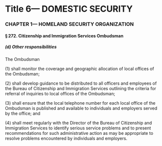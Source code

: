 
# Title 6— DOMESTIC SECURITY
### CHAPTER 1— HOMELAND SECURITY ORGANIZATION
#### § 272. Citizenship and Immigration Services Ombudsman
##### (d) Other responsibilities

The Ombudsman

(1) shall monitor the coverage and geographic allocation of local offices of the Ombudsman;

(2) shall develop guidance to be distributed to all officers and employees of the Bureau of Citizenship and Immigration Services outlining the criteria for referral of inquiries to local offices of the Ombudsman;

(3) shall ensure that the local telephone number for each local office of the Ombudsman is published and available to individuals and employers served by the office; and

(4) shall meet regularly with the Director of the Bureau of Citizenship and Immigration Services to identify serious service problems and to present recommendations for such administrative action as may be appropriate to resolve problems encountered by individuals and employers.

